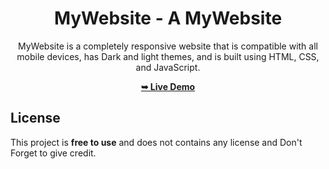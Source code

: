 <div align="center">

# MyWebsite - A MyWebsite

MyWebsite is a completely responsive  website that is compatible with all mobile devices, has Dark and light themes, and is built using HTML, CSS, and JavaScript.

 <a href="https://mahekkevat.github.io/mywesbite/"><strong>➥ Live Demo</strong></a> 
 
 </div>

## License

This project is **free to use** and does not contains any license and Don't Forget to give credit.
